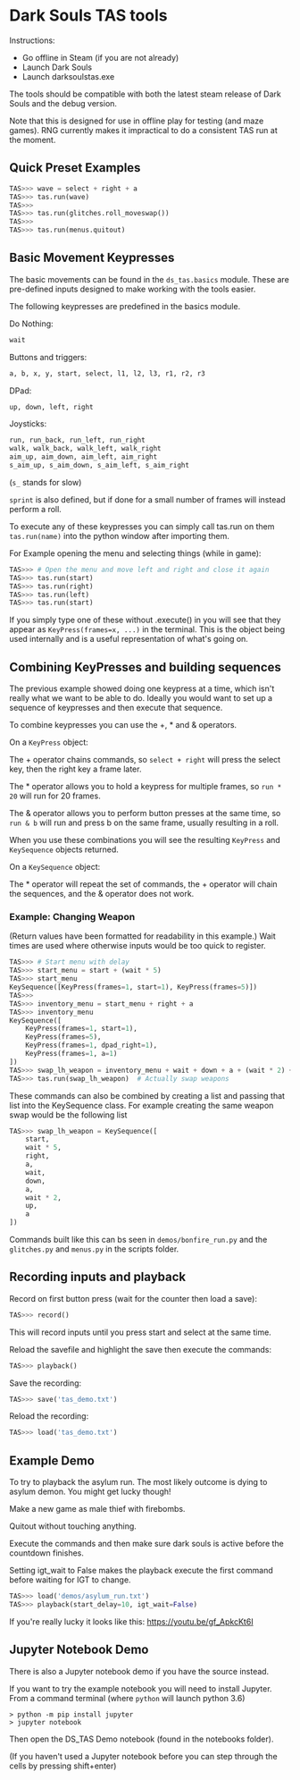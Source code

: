 # Dark Souls TAS tools #
 
 Instructions:

- Go offline in Steam (if you are not already)
- Launch Dark Souls
- Launch darksoulstas.exe

The tools should be compatible with both the latest steam release of
Dark Souls and the debug version.

Note that this is designed for use in offline play for testing
(and maze games). RNG currently makes it impractical to do a consistent
TAS run at the moment.

## Quick Preset Examples ##

```python
TAS>>> wave = select + right + a
TAS>>> tas.run(wave)
TAS>>>
TAS>>> tas.run(glitches.roll_moveswap())
TAS>>>
TAS>>> tas.run(menus.quitout)
```

## Basic Movement Keypresses ##

The basic movements can be found in the `ds_tas.basics` module.
These are pre-defined inputs designed to make working with the
tools easier.

The following keypresses are predefined in the basics module.

Do Nothing:
```python
wait
```

Buttons and triggers:
```python
a, b, x, y, start, select, l1, l2, l3, r1, r2, r3
```

DPad:
```python
up, down, left, right
```

Joysticks:
```python
run, run_back, run_left, run_right
walk, walk_back, walk_left, walk_right
aim_up, aim_down, aim_left, aim_right
s_aim_up, s_aim_down, s_aim_left, s_aim_right
```
(`s_` stands for slow)

`sprint` is also defined, but if done for a small number of frames will
instead perform a roll.

To execute any of these keypresses you can simply call tas.run on them
`tas.run(name)` into the python window after importing them.

For Example opening the menu and selecting things (while in game):
```python
TAS>>> # Open the menu and move left and right and close it again
TAS>>> tas.run(start)
TAS>>> tas.run(right)
TAS>>> tas.run(left)
TAS>>> tas.run(start)
```

If you simply type one of these without .execute() in you will see
that they appear as `KeyPress(frames=x, ...)` in the terminal. This
is the object being used internally and is a useful representation
of what's going on.

## Combining KeyPresses and building sequences ##

The previous example showed doing one keypress at a time, which
isn't really what we want to be able to do. Ideally you would want
to set up a sequence of keypresses and then execute that sequence.

To combine keypresses you can use the +, * and & operators.

On a `KeyPress` object:

The + operator chains commands, so `select + right` will press the
select key, then the right key a frame later.

The * operator allows you to hold a keypress for multiple frames,
so `run * 20` will run for 20 frames.

The & operator allows you to perform button presses at the same time,
so `run & b` will run and press b on the same frame, usually
resulting in a roll.

When you use these combinations you will see the resulting `KeyPress`
and `KeySequence` objects returned.

On a `KeySequence` object:

The * operator will repeat the set of commands, the + operator will
chain the sequences, and the & operator does not work.

### Example: Changing Weapon ###

(Return values have been formatted for readability in this example.)
Wait times are used where otherwise inputs would be too quick to
register.

```python
TAS>>> # Start menu with delay
TAS>>> start_menu = start + (wait * 5)
TAS>>> start_menu
KeySequence([KeyPress(frames=1, start=1), KeyPress(frames=5)])
TAS>>>
TAS>>> inventory_menu = start_menu + right + a
TAS>>> inventory_menu
KeySequence([
    KeyPress(frames=1, start=1),
    KeyPress(frames=5),
    KeyPress(frames=1, dpad_right=1),
    KeyPress(frames=1, a=1)
])
TAS>>> swap_lh_weapon = inventory_menu + wait + down + a + (wait * 2) + up + a
TAS>>> tas.run(swap_lh_weapon)  # Actually swap weapons
```

These commands can also be combined by creating a list and passing
that list into the KeySequence class. For example creating the same
weapon swap would be the following list

```python
TAS>>> swap_lh_weapon = KeySequence([
    start,
    wait * 5,
    right,
    a,
    wait,
    down,
    a,
    wait * 2,
    up,
    a
])
```

Commands built like this can bs seen in `demos/bonfire_run.py` and
the `glitches.py` and `menus.py` in the scripts folder.

## Recording inputs and playback ##

Record on first button press (wait for the counter then load a save):
```python
TAS>>> record()
```
This will record inputs until you press start and select at the same time.

Reload the savefile and highlight the save then execute the commands:
```python
TAS>>> playback()
```

Save the recording:
```python
TAS>>> save('tas_demo.txt')
```

Reload the recording:
```python
TAS>>> load('tas_demo.txt')
```


## Example Demo ##

To try to playback the asylum run. The most likely outcome is dying to asylum demon. You might get lucky though!

Make a new game as male thief with firebombs.

Quitout without touching anything.

Execute the commands and then make sure dark souls is active before the countdown finishes.

Setting igt_wait to False makes the playback execute the first command before waiting for IGT to change.

```python
TAS>>> load('demos/asylum_run.txt')
TAS>>> playback(start_delay=10, igt_wait=False)
```

If you're really lucky it looks like this: https://youtu.be/gf_ApkcKt6I


## Jupyter Notebook Demo ##

There is also a Jupyter notebook demo if you have the source instead.

If you want to try the example notebook you will need to install Jupyter.
From a command terminal (where `python` will launch python 3.6)
```
> python -m pip install jupyter
> jupyter notebook
```

Then open the DS_TAS Demo notebook (found in the notebooks folder).

(If you haven't used a Jupyter notebook before you can step through the
cells by pressing shift+enter)
